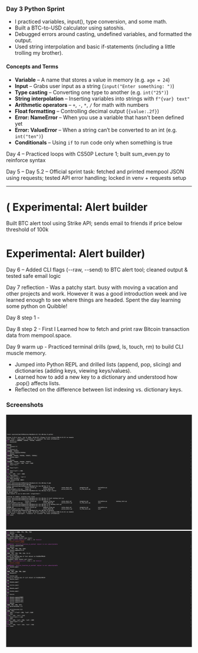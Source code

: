 ### Day 3 Python Sprint

- I practiced variables, input(), type conversion, and some math.
- Built a BTC-to-USD calculator using satoshis.
- Debugged errors around casting, undefined variables, and formatted the output.
- Used string interpolation and basic if-statements (including a little trolling my brother).

#### Concepts and Terms

- **Variable** – A name that stores a value in memory (e.g. `age = 24`)
- **Input** – Grabs user input as a string (`input("Enter something: ")`)
- **Type casting** – Converting one type to another (e.g. `int("25")`)
- **String interpolation** – Inserting variables into strings with `f"{var} text"`
- **Arithmetic operators** – `+`, `-`, `*`, `/` for math with numbers
- **Float formatting** – Controlling decimal output (`{value:.2f}`)
- **Error: NameError** – When you use a variable that hasn't been defined yet
- **Error: ValueError** – When a string can’t be converted to an int (e.g. `int("ten")`)
- **Conditionals** – Using `if` to run code only when something is true

Day 4 – Practiced loops with CS50P Lecture 1; built sum_even.py to reinforce syntax

Day 5 – Day 5.2 – Official sprint task: fetched and printed mempool JSON using requests; tested API error handling; locked in venv + requests setup

---------------------
# ( Experimental: Alert builder
Built BTC alert tool using Strike API; sends email to friends if price below threshold of 100k 
# Experimental: Alert builder)

Day 6 – Added CLI flags (--raw, --send) to BTC alert tool; cleaned output & tested safe email logic

Day 7 reflection - Was a patchy start. busy with moving a vacation and other projects and work. However it was a good introduction week and ive learned enough to see where things are headed. Spent the day learning some python on Quibble!

Day 8 step 1 -

Day 8 step 2 - First I Learned how to fetch and print raw Bitcoin transaction data from mempool.space.

Day 9 warm up - Practiced terminal drills (pwd, ls, touch, rm) to build CLI muscle memory.  
- Jumped into Python REPL and drilled lists (append, pop, slicing) and dictionaries (adding keys, viewing keys/values).  
- Learned how to add a new key to a dictionary and understood how .pop() affects lists.  
- Reflected on the difference between list indexing vs. dictionary keys.  

### Screenshots
![Day 9 Warm-Up 1](images/day9_warmup_1.png)
![Day 9 Warm-Up 2](images/day9_warmup_2.png)